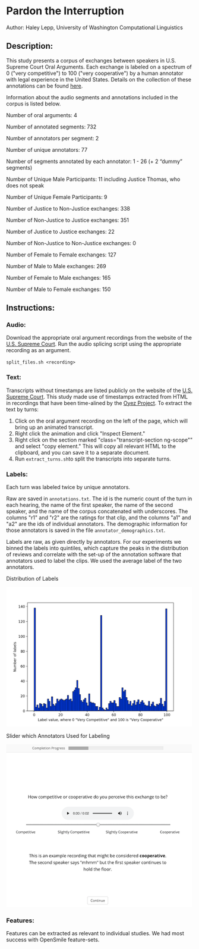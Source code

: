 # Pardon the Interruption

Author: Haley Lepp, University of Washington Computational Linguistics


## Description:
This study presents a corpus of exchanges between speakers in U.S. Supreme Court Oral Arguments. Each exchange is labeled on a spectrum of 0 ("very competitive") to 100 ("very cooperative") by a human annotator with legal experience in the United States. Details on the collection of these annotations can be found [here](https://digital.lib.washington.edu/researchworks/handle/1773/45514). 

Information about the audio segments and annotations included in the corpus is listed below.



Number of oral arguments: 4 

Number of annotated segments: 732

Number of annotators per segment: 2

Number of unique annotators: 77

Number of segments annotated by each annotator: 1 - 26 (+ 2 “dummy” segments)

Number of Unique Male Participants: 11 including Justice Thomas, who does not speak

Number of Unique Female Participants: 9

Number of Justice to Non-Justice exchanges: 338

Number of Non-Justice to Justice exchanges: 351

Number of Justice to Justice exchanges: 22

Number of Non-Justice to Non-Justice exchanges: 0

Number of Female to Female exchanges: 127

Number of Male to Male exchanges: 269

Number of Female to Male exchanges: 165

Number of Male to Female exchanges: 150


## Instructions:

### Audio:
Download the appropriate oral argument recordings from the website of the [U.S. Supreme Court](https://www.supremecourt.gov/oral_arguments/argument_audio/2019).
Run the audio splicing script using the appropriate recording as an argument.

`split_files.sh <recording>`

### Text:
Transcripts without timestamps are listed publicly on the website of the [U.S. Supreme Court](https://www.supremecourt.gov/oral_arguments/argument_transcript/2019).
This study made use of timestamps extracted from HTML in recordings that have been time-alined by the [Oyez Project](https://www.oyez.org/cases/2019). 
To extract the text by turns:
1. Click on the oral argument recording on the left of the page, which will bring up an animated transcript. 
2. Right click the animation and click "Inspect Element." 
3. Right click on the section marked "class="transcript-section ng-scope"" and select "copy element." This will copy all relevant HTML to the clipboard, and you can save it to a separate document. 
4. Run `extract_turns.sh`to split the transcripts into separate turns.



### Labels:
Each turn was labeled twice by unique annotators. 

Raw are saved in `annotations.txt`. The id is the numeric count of the turn in each hearing, the name of the first speaker, the name of the second speaker, and the name of the corpus concatenated with underscores. The columns "r1" and "r2" are the ratings for that clip, and the columns "a1" and "a2" are the ids of individual annotators. The demographic information for those annotators is saved in the file `annotator_demographics.txt`. 

Labels are raw, as given directly by annotators. For our experiments we binned the labels into quintiles, which capture the peaks in the distribution of reviews and correlate with the set-up of the annotation software that annotators used to label the clips. We used the average label of the two annotators.

Distribution of Labels

<img src="img/label_distribution.png" width="500">

Slider which Annotators Used for Labeling

<img src="img/slider.png" width="500">

### Features:
Features can be extracted as relevant to individual studies. We had most success with OpenSmile feature-sets.
